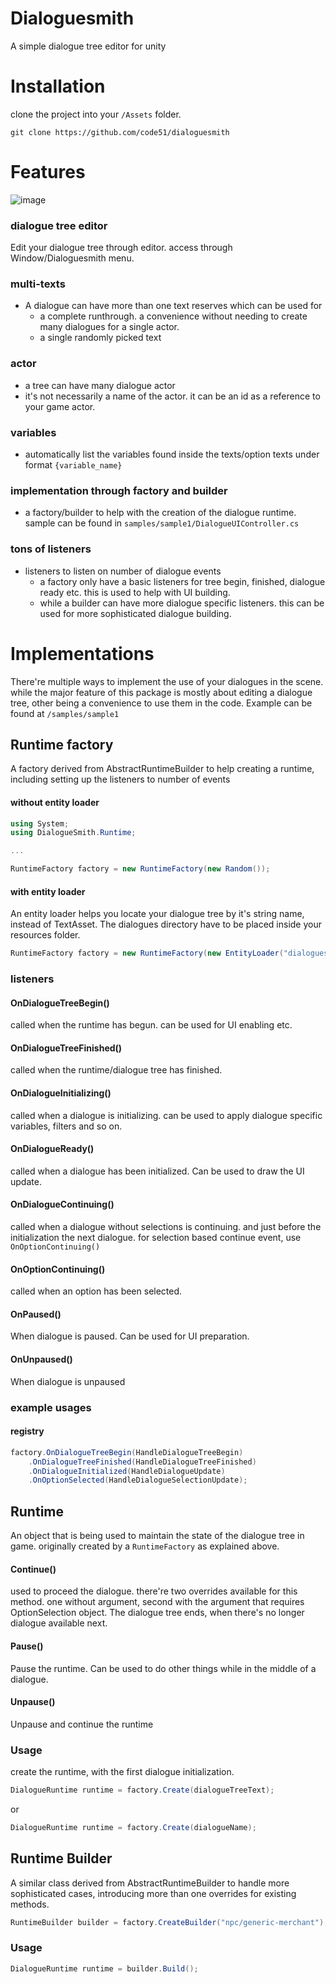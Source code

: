 # Dialoguesmith
A simple dialogue tree editor for unity

# Installation
clone the project into your ```/Assets``` folder.
```
git clone https://github.com/code51/dialoguesmith
```

# Features
![image](https://user-images.githubusercontent.com/5824953/42807569-c12d9f88-89e3-11e8-8332-bf303a85e6d4.png)
### dialogue tree editor
Edit your dialogue tree through editor. access through Window/Dialoguesmith menu.
### multi-texts
- A dialogue can have more than one text reserves which can be used for
  - a complete runthrough. a convenience without needing to create many dialogues for a single actor.
  - a single randomly picked text
### actor
- a tree can have many dialogue actor
- it's not necessarily a name of the actor. it can be an id as a reference to your game actor.
### variables
- automatically list the variables found inside the texts/option texts under format ```{variable_name}```
### implementation through factory and builder
- a factory/builder to help with the creation of the dialogue runtime. sample can be found in ```samples/sample1/DialogueUIController.cs```
### tons of listeners
- listeners to listen on number of dialogue events
  - a factory only have a basic listeners for tree begin, finished, dialogue ready etc. this is used to help with UI building.
  - while a builder can have more dialogue specific listeners. this can be used for more sophisticated dialogue building.

# Implementations
There're multiple ways to implement the use of your dialogues in the scene. while the major feature of this package is mostly about editing a dialogue tree, other being a convenience to use them in the code. Example can be found at ```/samples/sample1```

## Runtime factory
A factory derived from AbstractRuntimeBuilder to help creating a runtime, including setting up the listeners to number of events

#### without entity loader
```c#
using System;
using DialogueSmith.Runtime;

...

RuntimeFactory factory = new RuntimeFactory(new Random());
```

#### with entity loader
An entity loader helps you locate your dialogue tree by it's string name, instead of TextAsset. The dialogues directory have to be placed inside your resources folder.
```c#
RuntimeFactory factory = new RuntimeFactory(new EntityLoader("dialogues"), new Random());
```

### listeners
#### OnDialogueTreeBegin()
called when the runtime has begun. can be used for UI enabling etc.

#### OnDialogueTreeFinished()
called when the runtime/dialogue tree has finished.

#### OnDialogueInitializing()
called when a dialogue is initializing. can be used to apply dialogue specific variables, filters and so on.

#### OnDialogueReady()
called when a dialogue has been initialized. Can be used to draw the UI update.

#### OnDialogueContinuing()
called when a dialogue without selections is continuing. and just before the initialization the next dialogue. for selection based continue event, use ```OnOptionContinuing()```

#### OnOptionContinuing()
called when an option has been selected. 

#### OnPaused()
When dialogue is paused. Can be used for UI preparation.

#### OnUnpaused()
When dialogue is unpaused

### example usages
#### registry
```c#
factory.OnDialogueTreeBegin(HandleDialogueTreeBegin)
	.OnDialogueTreeFinished(HandleDialogueTreeFinished)
	.OnDialogueInitialized(HandleDialogueUpdate)
	.OnOptionSelected(HandleDialogueSelectionUpdate);
```

## Runtime
An object that is being used to maintain the state of the dialogue tree in game. originally created by a ```RuntimeFactory``` as explained above.

#### Continue()
used to proceed the dialogue. there're two overrides available for this method. one without argument, second with the argument that requires OptionSelection object. 
The dialogue tree ends, when there's no longer dialogue available next.

#### Pause()
Pause the runtime. Can be used to do other things while in the middle of a dialogue.

#### Unpause()
Unpause and continue the runtime

### Usage
create the runtime, with the first dialogue initialization.
```c#
DialogueRuntime runtime = factory.Create(dialogueTreeText);
```
or 
```c#
DialogueRuntime runtime = factory.Create(dialogueName);
```

## Runtime Builder
A similar class derived from AbstractRuntimeBuilder to handle more sophisticated cases, introducing more than one overrides for existing methods.

```c#
RuntimeBuilder builder = factory.CreateBuilder("npc/generic-merchant");
```

### Usage
```c#
DialogueRuntime runtime = builder.Build();
```

